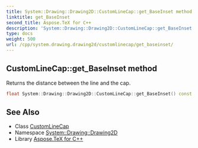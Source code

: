 ```yaml
---
title: System::Drawing::Drawing2D::CustomLineCap::get_BaseInset method
linktitle: get_BaseInset
second_title: Aspose.TeX for C++
description: 'System::Drawing::Drawing2D::CustomLineCap::get_BaseInset method. Returns the distance between the line and the cap in C++.'
type: docs
weight: 500
url: /cpp/system.drawing.drawing2d/customlinecap/get_baseinset/
---
```

## CustomLineCap::get_BaseInset method


Returns the distance between the line and the cap.

```cpp
float System::Drawing::Drawing2D::CustomLineCap::get_BaseInset() const
```

## See Also

* Class [CustomLineCap](../)
* Namespace [System::Drawing::Drawing2D](../../)
* Library [Aspose.TeX for C++](../../../)
